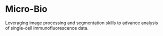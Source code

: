 # Micro-Bio
Leveraging image processing and segmentation skills to advance analysis of single-cell immunofluorescence data.
